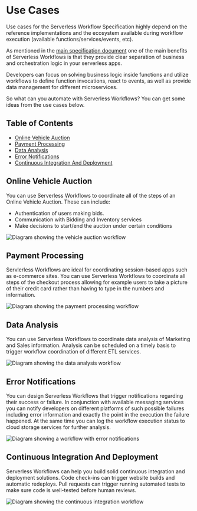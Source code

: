 # Use Cases

Use cases for the Serverless Workflow Specification highly depend on the reference implementations
and the ecosystem available during workflow execution (available functions/services/events, etc).

As mentioned in the [main specification document](../README.md) one of the main benefits of Serverless Workflows
is that they provide clear separation of business and orchestration logic in your serverless apps.

Developers can focus on solving business logic inside functions and utilize workflows to define function invocations,
 react to events, as well as provide data management for different microservices.

So what can you automate with Serverless Workflows? You can get some ideas from the use cases below.

## Table of Contents

- [Online Vehicle Auction](#Online-Vehicle-Auction)
- [Payment Processing](#Payment-Processing)
- [Data Analysis](#Data-Analysis)
- [Error Notifications](#Error-Notifications)
- [Continuous Integration And Deployment](#Continuous-Integration-And-Deployment)

## Online Vehicle Auction

You can use Serverless Workflows to coordinate all of the steps of an Online Vehicle Auction.
These can include:

- Authentication of users making bids.
- Communication with Bidding and Inventory services
- Make decisions to start/end the auction under certain conditions

![Diagram showing the vehicle auction workflow](../media/usecases/usecase-vehicle-auction.png)

## Payment Processing

Servlerless Workflows are ideal for coordinating session-based apps such as e-commerce sites. You can
use Serverless Workflows to coordinate all steps of the checkout process allowing for example users to take a picture
of their credit card rather than having to type in the numbers and information.

![Diagram showing the payment processing workflow](../media/usecases/usecase-app-payment.png)

## Data Analysis

You can use Serverless Workflows to coordinate data analysis of Marketing and Sales information.
Analysis can be scheduled on a timely basis to trigger workflow coordination of different ETL services.

![Diagram showing the data analysis workflow](../media/usecases/usecase-data-analysis.png)

## Error Notifications

You can design Serverless Workflows that trigger notifications regarding their success or failure.
In conjunction with available messaging services you can notify developers on different platforms of such possible failures
 including error information and exactly the point in the execution the failure happened.
 At the same time you can log the workflow execution status to cloud storage services for further analysis.

![Diagram showing a workflow with error notifications](../media/usecases/usecase-error-notifications.png)

## Continuous Integration And Deployment

Serverless Workflows can help you build solid continuous integration and deployment solutions.
Code check-ins can trigger website builds and automatic redeploys. Pull requests can trigger
running automated tests to make sure code is well-tested before human reviews.

![Diagram showing the continuous integration workflow](../media/usecases/usecase-continuous-integration.png)
